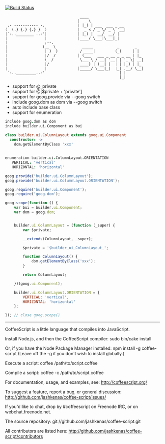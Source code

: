 [![Build Status](https://travis-ci.org/falsecz/beer-script.png?branch=master)](undefined)

                                      ____     
                                     |  _ \    
     .- ----------- -.               | |_) | ___  ___ _ __ 
    (  (.} {.} {.} }  )              |  _ < / _ \/ _ \ '__|
    |`-..________ ..-'|              | |_) |  __/  __/ | 
    |                 |              |____/ \___|\___|_|   
    |                 ;--.
    |                (__  \            _____           _       _
    |                 | )  )          / ____|         (_)     | |
    |                 |/  /          | (___   ___ _ __ _ _ __ | |_
    |                 (  /            \___ \ / __| '__| | '_ \| __|
    |                 |/              ____) | (__| |  | | |_) | |_
    |                 |              |_____/ \___|_|  |_| .__/ \__|
     `-.._________..-'                                  | |
                                                        |_|

												
  * support for @_private
  * support for @[$private + 'private']
  * support for goog.provide via --goog switch
  * include goog.dom as dom via --goog switch
  * auto include base class
  * support for enumeration



```coffee
include goog.dom as dom
include builder.ui.Component as bui

class builder.ui.ColumnLayout extends goog.ui.Component
  constructor: ->
    dom.getElementByClass 'xxx'
    
    
enumeration builder.ui.ColumnLayout.ORIENTATION
   VERTICAL: 'vertical'
   HORIZONTAL: 'horizontal'
```

```javascript
goog.provide('builder.ui.ColumnLayout');
goog.provide('builder.ui.ColumnLayout.ORIENTATION');

goog.require('builder.ui.Component');
goog.require('goog.dom');

goog.scope(function () {
    var bui = builder.ui.Component;
    var dom = goog.dom;


    builder.ui.ColumnLayout = (function (_super) {
        var $private;

        __extends(ColumnLayout, _super);

        $private = '$builder_ui_ColumnLayout_';

        function ColumnLayout() {
            dom.getElementByClass('xxx');
        }

        return ColumnLayout;

    })(goog.ui.Component);

    builder.ui.ColumnLayout.ORIENTATION = {
        VERTICAL: 'vertical',
        HORIZONTAL: 'horizontal'
    };

}); // close goog.scope()
```



  ----------------------------------------------------------------

  CoffeeScript is a little language that compiles into JavaScript.

  Install Node.js, and then the CoffeeScript compiler:
  sudo bin/cake install

  Or, if you have the Node Package Manager installed:
  npm install -g coffee-script
  (Leave off the -g if you don't wish to install globally.)

  Execute a script:
  coffee /path/to/script.coffee

  Compile a script:
  coffee -c /path/to/script.coffee

  For documentation, usage, and examples, see:
  http://coffeescript.org/

  To suggest a feature, report a bug, or general discussion:
  http://github.com/jashkenas/coffee-script/issues/

  If you'd like to chat, drop by #coffeescript on Freenode IRC,
  or on webchat.freenode.net.

  The source repository:
  git://github.com/jashkenas/coffee-script.git

  All contributors are listed here:
  http://github.com/jashkenas/coffee-script/contributors
